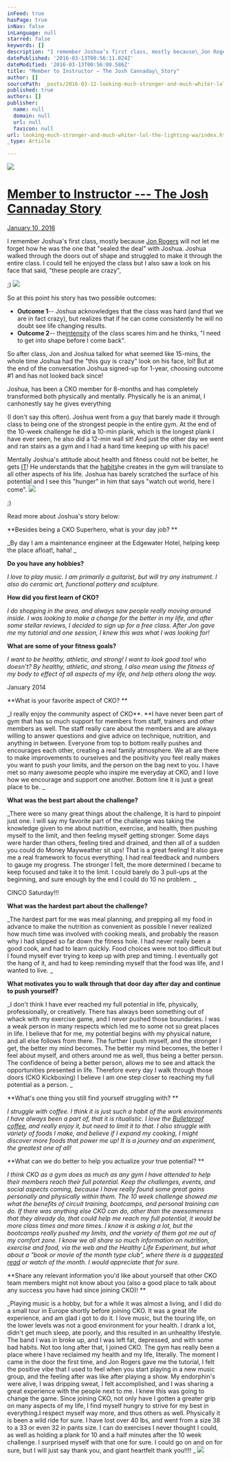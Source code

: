 ```yaml
---
inFeed: true
hasPage: true
inNav: false
inLanguage: null
starred: false
keywords: []
description: "I remember Joshua’s first class, mostly because\_Jon Rogers\_will not let me forget\_how he was the one that “sealed the deal” with Joshua. Joshua walked through the doors out of shape and struggled to make it through the entire class. I could tell he enjoyed the class but I also saw a look on his face that said, “these people are crazy”,"
datePublished: '2016-03-13T00:56:11.024Z'
dateModified: '2016-03-13T00:56:08.586Z'
title: "Member to Instructor — The Josh Cannaday\_Story"
author: []
sourcePath: _posts/2016-03-12-looking-much-stronger-and-much-whiter-lol-the-lighting-wa.md
published: true
authors: []
publisher:
  name: null
  domain: null
  url: null
  favicon: null
url: looking-much-stronger-and-much-whiter-lol-the-lighting-wa/index.html
_type: Article

---
```

![](https://the-grid-user-content.s3-us-west-2.amazonaws.com/d0efe02e-37e9-45af-9076-bcbf8f9b244a.jpg)

# [Member to Instructor --- The Josh Cannaday Story][0]

[January 10, 2016][1]

I remember Joshua's first class, mostly because [Jon Rogers][2] will not let me forget how he was the one that "sealed the deal" with Joshua. Joshua walked through the doors out of shape and struggled to make it through the entire class. I could tell he enjoyed the class but I also saw a look on his face that said, "these people are crazy",

;)
![](https://the-grid-user-content.s3-us-west-2.amazonaws.com/845a8ef8-0965-4d43-95f8-65290f7cd525.jpg)

So at this point his story has two possible outcomes:

* **Outcome 1**-- Joshua acknowledges that the class was hard (and that we are in fact crazy), but realizes that if he can come consistently he will no doubt see life changing results.
* **Outcome 2**-- the[intensity][3] of the class scares him and he thinks, "I need to get into shape before I come back".

So after class, Jon and Joshua talked for what seemed like 15-mins, the whole time Joshua had the "this guy is crazy" look on his face, lol! But at the end of the conversation Joshua signed-up for 1-year, choosing outcome \#1 and has not looked back since!

Joshua, has been a CKO member for 8-months and has completely transformed both physically and mentally.  Physically he is an animal, I canhonestly say he gives everything

(I don't say this often).  Joshua went from a guy that barely made it through class to being one of the strongest people in the entire gym. At the end of the 10-week challenge he did a 10-min plank, which is the longest plank I have ever seen, he also did a 12-min wall sit! And just the other day we went and ran stairs as a gym and I had a hard time keeping up with his pace!

Mentally Joshua's attitude about health and fitness could not be better, he gets [IT][4]! He understands that the [habits][5]he creates in the gym will translate to all other aspects of his life. Joshua has barely scratched the surface of his potential and I see this "hunger" in him that says "watch out world, here I come".
![](https://the-grid-user-content.s3-us-west-2.amazonaws.com/49acd49d-33a1-4b42-a4d8-9804929ac9e1.jpg)

;)

Read more about Joshua's story below:

**Besides being a CKO Superhero, what is your day job? **

_By day I am a maintenance engineer at the Edgewater Hotel, helping keep the place afloat!, haha! _

**Do you have any hobbies?**

_I love to play music. I am primarily a guitarist, but will try any instrument.  I also do ceramic art, functional pottery and sculpture._

**How did you first learn of CKO?**

_I do shopping in the area, and always saw people really moving around inside.  I was looking to make a change for the better in my life, and after some stellar reviews, I decided to sign up for a free class.  After Jon gave me my tutorial and one session, I knew this was what I was looking for!_

**What are some of your fitness goals?**

_I want to be healthy, athletic, and strong!  I want to look good too! who doesn't?  By healthy, athletic, and strong, I also mean using the fitness of my body to effect of all aspects of my life, and help others along the way._

January 2014

**What is your favorite aspect of CKO? **

_I really enjoy the community aspect of CKO**.  **I have never been part of  gym that has so much support for members from staff, trainers and other members as well.  The staff really care about the members and are always willing to answer questions and give advice on technique, nutrition, and anything in between. Everyone from top to bottom really pushes and encourages each other, creating  a real family atmosphere.  We all are there to make improvements to ourselves and the positivity you feel really makes you want to push your limits, and the person on the bag next to you.  I have met so many awesome people who inspire me everyday at CKO, and I love how we encourage and support one another. Bottom line it is just a great place to be.  _

**What was the best part about the challenge?**

_There were so many great things about the challenge, It is hard to pinpoint just one. I will say my favorite part of the challenge was taking the knowledge given to me about nutrition, exercise, and health, then pushing myself to the limit, and then feeling myself getting stronger.  Some days were harder than others, feeling tired and drained, and then all of a sudden you could do Money Mayweather sit ups! That is a great feeling!  It also gave me a real  framework to focus everything. I had real feedback and numbers to gauge my progress.   The stronger I felt, the more determined I became to keep focused and take it to the limit. I could barely do 3 pull-ups at the beginning, and sure enough by the end I could do 10 no problem.    _

CINCO Saturday!!!

**What was the hardest part about the challenge?**

_The hardest part for me was meal planning, and prepping all my food in advance to make the nutrition as convenient as possible  I never realized how much time was involved with cooking meals, and probably the reason why i had slipped so far down the fitness hole.  I had never really been a good cook, and had to learn quickly.  Food choices were not too difficult but I found myself ever trying to keep up with prep and timing.  I eventually got the hang of it, and had to keep reminding myself that the food was life, and I wanted to live. _

**What motivates you to walk through that door day after day and continue to push yourself?**

_I don't think I have ever reached my full potential in life, physically, professionally, or creatively.  There has always been something out of whack with my exercise game, and I never pushed those boundaries.  I was a weak person in many respects which led me to some not so great places in life. I believe that for me, my potential begins with my physical nature, and all else follows from there. The further I  push myself, and the stronger I get, the better my mind becomes. The better my mind becomes, the better I feel about myself, and others around me as well, thus being a better person. The confidence of being a better person, allows me to see and attack the opportunities presented in life. Therefore every day I walk through those doors (CKO Kickboxing) I believe I am one step closer to reaching my full potential as a person. _

**What's one thing you still find yourself struggling with? **

_I struggle with coffee. I think it is just such a habit of the work environments I have always been a part of, that it is ritualistic.  I love the [Bulletproof coffee][6], and really enjoy it, but need to limit it to that.  I also struggle with variety of foods I make, and believe if I expand my cooking, I might discover more foods that power me up!  It is a journey and an experiment, the greatest one of all!_

**What can we do better to help you actualize your true potential? **

_I think CKO as a gym does as much as any gym I have attended to help their members reach their full potential.  Keep the challenges, events, and social aspects coming, because I have really found some great gains personally and physically within them.  The 10 week challenge showed me what the benefits of circuit training, bootcamps, and personal training can do. If there was anything else CKO can do, other than the awesomeness that they already do, that could help me reach my full potential, it would be more class times and more times.  I know it is asking a lot, but the bootcamps really pushed my limits, and the variety of them got me out of my comfort zone. I know we all share so much information on nutrition, exercise and food, via the web and the Healthy Life Experiment, but what about a "book or movie of the month type club", where there is a [suggested read][7] or watch of the month. I would appreciate that for sure._

**Share any relevant information you'd like about yourself that other CKO team members might not know about you (also a good place to talk about any success you have had since joining CKO)!  **

_Playing music is a hobby, but for a while it was almost a living, and I did do a small tour in Europe shortly before joining CKO. It was a great life experience, and am glad i got to do it.  I love music, but the touring life, on the lower levels was not a good environment for your health.  I drank a lot, didn't get much sleep, ate poorly, and this resulted in an unhealthy lifestyle.  The band I was in broke up, and I was left fat, depressed, and with some bad habits.  Not too long after  that, I joined CKO.  The gym has really been a place where I have reclaimed my health and my life, literally.  The moment I came in the door the first time, and Jon Rogers gave me the tutorial, I felt the positive vibe that I used to feel when you start playing in a new music group, and the feeling after was like after playing a show. My endorphin's were alive, I was dripping sweat, I felt accomplished, and I was sharing a great experience with the people next to me.  I knew this was going to change the game.  Since joining CKO, not only have I gotten a greater grip on many aspects of my life, I find myself hungry to strive for my best in everything.I respect myself way more, and thus others as well.  Physically it is been a wild ride for sure. I have lost over 40 lbs, and went from a size 38 to a 33 or even 32 in pants size. I can do exercises I never thought I could, as well as holding a plank for 10 and a half minutes after the 10 week challenge.  I surprised myself with that one for sure. I could go on and on for sure, but I will just say thank you, and giant heartfelt thank you!!!! _
![](https://the-grid-user-content.s3-us-west-2.amazonaws.com/3b5c491f-92ea-47a4-a139-60ff61d5d109.jpg)

[0]: http://healthylifeexperiment.com/2016/01/10/member-to-instructor-the-josh-cannaday-story/
[1]: http://healthylifeexperiment.com/2016/01/10/member-to-instructor-the-josh-cannaday-story/ "1:29 pm"
[2]: http://healthylifeexperiment.com/2013/03/28/10-week-challenge-jon-bacon-rogers-numero-dos/ "10-Week Challenge Jon “Bacon” Rogers Numero Dos!"
[3]: http://healthylifeexperiment.com/2014/04/29/do-simulated-workouts-give-real-life-results/ "Do Simulated Workouts Give Real Life Results?"
[4]: http://healthylifeexperiment.com/2014/02/17/what-would-you-think-if-you-met-yourself/ "What would you think if you met yourself?"
[5]: http://healthylifeexperiment.com/2014/01/27/you-are-defined-by-your-actions/ "What do your actions say about you?"
[6]: http://healthylifeexperiment.com/2014/01/22/time-to-become-bulletproof/ "Time to Become Bulletproof"
[7]: http://healthylifeexperiment.com/life-upgrades-being-the-total-package/ "Life Upgrades"
